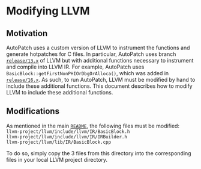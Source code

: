 # Modifying LLVM
## Motivation
AutoPatch uses a custom version of LLVM to instrument the functions and generate hotpatches for C files. In particular, AutoPatch uses branch [`release/13.x`](https://github.com/llvm/llvm-project/tree/release/13.x) of LLVM but with additional functions necessary to instrument and compile into LLVM IR. For example, AutoPatch uses `BasicBlock::getFirstNonPHIOrDbgOrAlloca()`, which was added in [`release/16.x`](https://github.com/llvm/llvm-project/tree/release/16.x). As such, to run AutoPatch, LLVM must be modified by hand to include these additional functions. This document describes how to modify LLVM to include these additional functions.

## Modifications
As mentioned in the main [`README`](../LLVM%20Passes/README.md), the following files must be modified:  
    `llvm-project/llvm/include/llvm/IR/BasicBlock.h`  
    `llvm-project/llvm/include/llvm/IR/IRBuilder.h`  
    `llvm-project/llvm/lib/IR/BasicBlock.cpp`  

To do so, simply copy the 3 files from this directory into the corresponding files in your local LLVM project directory.
